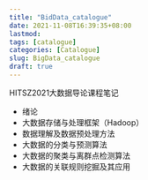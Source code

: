 ```yaml
---
title: "BidData_catalogue"
date: 2021-11-08T16:39:35+08:00
lastmod:
tags: [catalogue]
categories: [Catalogue]
slug: BigData_catalogue
draft: true
---
```

HITSZ2021大数据导论课程笔记
* 绪论
* 大数据存储与处理框架（Hadoop）
* 数据理解及数据预处理方法
* 大数据的分类与预测算法
* 大数据的聚类与离群点检测算法
* 大数据的关联规则挖掘及其应用


